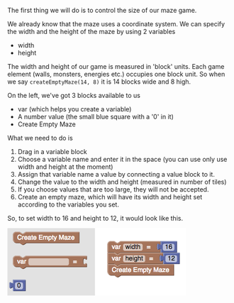 The first thing we will do is to control the size of our maze game.

We already know that the maze uses a coordinate system. We can specify the width and the height of the maze by using 2 variables

- width
- height

The width and height of our game is measured in 'block' units. Each game element (walls, monsters, energies etc.) occupies one block unit. So when we say `createEmptyMaze(14, 8)` it is 14 blocks wide and 8 high.

On the left, we've got 3 blocks available to us

- var (which helps you create a variable)
- A number value (the small blue square with a '0' in it)
- Create Empty Maze

What we need to do is 

1. Drag in a variable block 
1. Choose a variable name and enter it in the space (you can use only use width and height at the moment)
1. Assign that variable name a value by connecting a value block to it.
1. Change the value to the width and height (measured in number of tiles)
1. If you choose values that are too large, they will not be accepted.
1. Create an empty maze, which will have its width and height set according to the variables you set.

So, to set width to 16 and height to 12, it would look like this.

![](.guides/img/var-intro.png)

